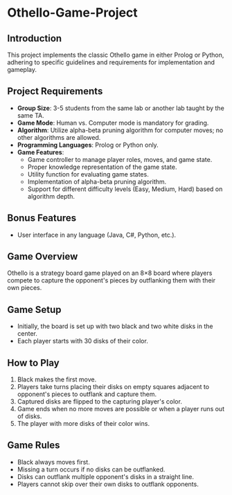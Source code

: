 # Othello-Game-Project


## Introduction
This project implements the classic Othello game in either Prolog or Python, adhering to specific guidelines and requirements for implementation and gameplay.

## Project Requirements
- **Group Size**: 3-5 students from the same lab or another lab taught by the same TA.
- **Game Mode**: Human vs. Computer mode is mandatory for grading.
- **Algorithm**: Utilize alpha-beta pruning algorithm for computer moves; no other algorithms are allowed.
- **Programming Languages**: Prolog or Python only.
- **Game Features**:
  - Game controller to manage player roles, moves, and game state.
  - Proper knowledge representation of the game state.
  - Utility function for evaluating game states.
  - Implementation of alpha-beta pruning algorithm.
  - Support for different difficulty levels (Easy, Medium, Hard) based on algorithm depth.

## Bonus Features
- User interface in any language (Java, C#, Python, etc.).

## Game Overview
Othello is a strategy board game played on an 8×8 board where players compete to capture the opponent's pieces by outflanking them with their own pieces.

## Game Setup
- Initially, the board is set up with two black and two white disks in the center.
- Each player starts with 30 disks of their color.

## How to Play
1. Black makes the first move.
2. Players take turns placing their disks on empty squares adjacent to opponent's pieces to outflank and capture them.
3. Captured disks are flipped to the capturing player's color.
4. Game ends when no more moves are possible or when a player runs out of disks.
5. The player with more disks of their color wins.

## Game Rules
- Black always moves first.
- Missing a turn occurs if no disks can be outflanked.
- Disks can outflank multiple opponent's disks in a straight line.
- Players cannot skip over their own disks to outflank opponents.
